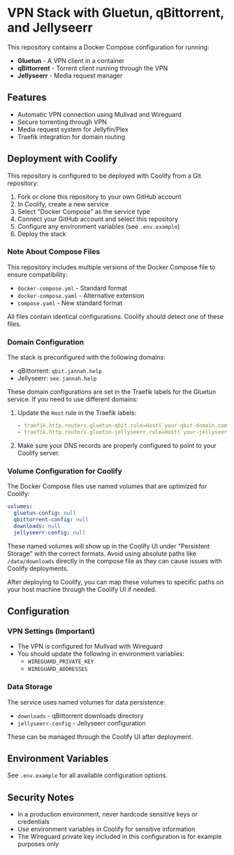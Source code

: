 # VPN Stack with Gluetun, qBittorrent, and Jellyseerr

This repository contains a Docker Compose configuration for running:
- **Gluetun** - A VPN client in a container
- **qBittorrent** - Torrent client running through the VPN
- **Jellyseerr** - Media request manager

## Features
- Automatic VPN connection using Mullvad and Wireguard
- Secure torrenting through VPN
- Media request system for Jellyfin/Plex
- Traefik integration for domain routing

## Deployment with Coolify

This repository is configured to be deployed with Coolify from a Git repository:

1. Fork or clone this repository to your own GitHub account
2. In Coolify, create a new service
3. Select "Docker Compose" as the service type
4. Connect your GitHub account and select this repository
5. Configure any environment variables (see `.env.example`)
6. Deploy the stack

### Note About Compose Files

This repository includes multiple versions of the Docker Compose file to ensure compatibility:
- `docker-compose.yml` - Standard format
- `docker-compose.yaml` - Alternative extension
- `compose.yaml` - New standard format

All files contain identical configurations. Coolify should detect one of these files.

### Domain Configuration

The stack is preconfigured with the following domains:
- qBittorrent: `qbit.jannah.help`
- Jellyseerr: `see.jannah.help`

These domain configurations are set in the Traefik labels for the Gluetun service. If you need to use different domains:

1. Update the `Host` rule in the Traefik labels:
   ```yaml
   - traefik.http.routers.gluetun-qbit.rule=Host(`your-qbit-domain.com`)
   - traefik.http.routers.gluetun-jellyseerr.rule=Host(`your-jellyseerr-domain.com`)
   ```

2. Make sure your DNS records are properly configured to point to your Coolify server.

### Volume Configuration for Coolify

The Docker Compose files use named volumes that are optimized for Coolify:

```yaml
volumes:
  gluetun-config: null
  qbittorrent-config: null
  downloads: null
  jellyseerr-config: null
```

These named volumes will show up in the Coolify UI under "Persistent Storage" with the correct formats. Avoid using absolute paths like `/data/downloads` directly in the compose file as they can cause issues with Coolify deployments.

After deploying to Coolify, you can map these volumes to specific paths on your host machine through the Coolify UI if needed.

## Configuration

### VPN Settings (Important)
- The VPN is configured for Mullvad with Wireguard
- You should update the following in environment variables:
  - `WIREGUARD_PRIVATE_KEY`
  - `WIREGUARD_ADDRESSES`

### Data Storage
The service uses named volumes for data persistence:
- `downloads` - qBittorrent downloads directory
- `jellyseerr-config` - Jellyseerr configuration

These can be managed through the Coolify UI after deployment.

## Environment Variables
See `.env.example` for all available configuration options.

## Security Notes
- In a production environment, never hardcode sensitive keys or credentials
- Use environment variables in Coolify for sensitive information
- The Wireguard private key included in this configuration is for example purposes only